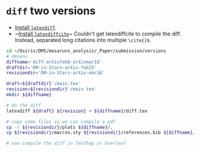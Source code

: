 

# `diff` two versions
- [Install `latexdiff`](https://www.overleaf.com/learn/latex/Articles/Using_Latexdiff_For_Marking_Changes_To_Tex_Documents).
- ~[Install `latexdiffcite`](https://latexdiffcite.readthedocs.io/en/latest/)~ Couldn't get latexdiffcite to compile the diff. Instead, separated long citations into multiple `\cite{}`s.

```bash
cd ~/Osiris/DMS/mesaruns_analysis/_Paper/submission/versions
# dmsenv
diffname='diff-arXivfeb8-arXivmar16'
draftdir='DM-in-Stars-arXiv-feb25'
revisiondir='DM-in-Stars-arXiv-mar16'

draft=${draftdir}'/main.tex'
revision=${revisiondir}'/main.tex'
mkdir ${diffname}

# do the diff
latexdiff ${draft} ${revision} > ${diffname}/diff.tex

# copy some files so we can compile a pdf
cp -r ${revisiondir}/plots ${diffname}/.
cp ${revisiondir}/macros.sty ${revisiondir}/references.bib ${diffname}/.

# now compile the diff in TexShop or Overleaf
```
